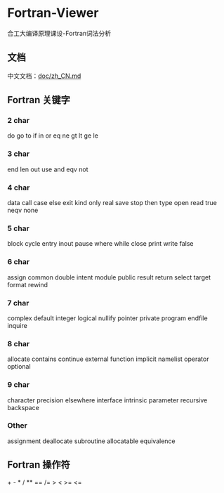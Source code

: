 # Fortran-Viewer
合工大编译原理课设-Fortran词法分析

## 文档
中文文档：[doc/zh_CN.md](doc/zh_CN.md)  

## Fortran 关键字
### 2 char
do
go
to
if
in
or
eq
ne
gt
lt
ge
le

### 3 char
end
len
out
use
and
eqv
not

### 4 char
data
call
case
else
exit
kind
only
real
save
stop
then
type
open
read
true
neqv
none

### 5 char
block
cycle
entry
inout
pause
where
while
close
print
write
false

### 6 char
assign
common
double
intent
module
public
result
return
select
target
format
rewind

### 7 char
complex
default
integer
logical
nullify
pointer
private
program
endfile
inquire

### 8 char
allocate
contains
continue
external
function
implicit
namelist
operator
optional

### 9 char
character
precision
elsewhere
interface
intrinsic
parameter
recursive
backspace

### Other
assignment
deallocate
subroutine
allocatable
equivalence

## Fortran 操作符
\+
\-
*
/
**
\==
/=
\>
\<
\>=
\<=
